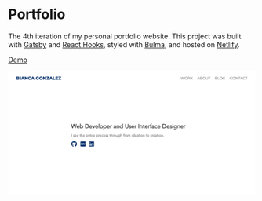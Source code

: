 # Portfolio

The 4th iteration of my personal portfolio website. This project was built with [Gatsby](https://www.gatsbyjs.org/) and [React Hooks](https://reactjs.org/docs/hooks-intro.html), styled with [Bulma](https://bulma.io/), and hosted on [Netlify](https://www.netlify.com/).

[Demo](https://bfgonzalez.netlify.com/)

<img src="https://github.com/bfgonzalez/portfolio/blob/master/public/static/thumbnail.png">
